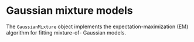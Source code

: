 # Gaussian mixture models
The `GaussianMixture` object implements the expectation-maximization (EM) algorithm for fitting mixture-of-
Gaussian models.
